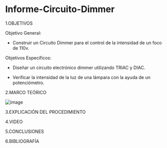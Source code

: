 # Informe-Circuito-Dimmer

1.OBJETIVOS

Objetivo General:

* Construir un Circuito Dimmer para el control de la intensidad de un foco de 110v. 

Objetivos Especificos:

* Diseñar un circuito electrónico dimmer utilizando TRIAC y DIAC.

* Verificar la intensidad de la luz de una lámpara con la ayuda de un potenciómetro. 

2.MARCO TEÓRICO

![image](https://user-images.githubusercontent.com/93733175/150729828-678388e3-3773-4f21-92e9-5786cb82016a.png)

3.EXPLICACIÓN DEL PROCEDIMIENTO

4.VIDEO

5.CONCLUSIONES

6.BIBLIOGRAFÍA
